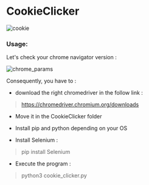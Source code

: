 # CookieClicker

![cookie](https://user-images.githubusercontent.com/65111947/141861887-366855b4-6135-4a23-8d2c-d261905893d9.gif)

### Usage:
Let's check your chrome navigator version :

![chrome_params](https://user-images.githubusercontent.com/65111947/141858987-dec8dae7-f1f6-4bdb-a9c8-32b5d50d8a61.PNG)
  
Consequently, you have to :

- download the right chromedriver in the follow link :
> https://chromedriver.chromium.org/downloads
  
- Move it in the CookieClicker folder
  
- Install pip and python depending on your OS
  
- Install Selenium :
> pip install Selenium

- Execute the program :
> python3 cookie_clicker.py
